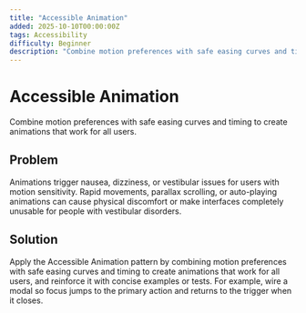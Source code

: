 ```yaml
---
title: "Accessible Animation"
added: 2025-10-10T00:00:00Z
tags: Accessibility
difficulty: Beginner
description: "Combine motion preferences with safe easing curves and timing to create animations that work for all users."
---
```

# Accessible Animation

Combine motion preferences with safe easing curves and timing to create animations that work for all users.

## Problem

Animations trigger nausea, dizziness, or vestibular issues for users with motion sensitivity. Rapid movements, parallax scrolling, or auto-playing animations can cause physical discomfort or make interfaces completely unusable for people with vestibular disorders.

## Solution

Apply the Accessible Animation pattern by combining motion preferences with safe easing curves and timing to create animations that work for all users, and reinforce it with concise examples or tests. For example, wire a modal so focus jumps to the primary action and returns to the trigger when it closes.

